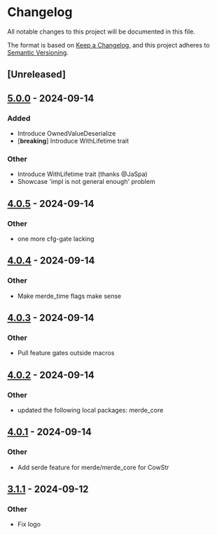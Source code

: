 # Changelog

All notable changes to this project will be documented in this file.

The format is based on [Keep a Changelog](https://keepachangelog.com/en/1.0.0/),
and this project adheres to [Semantic Versioning](https://semver.org/spec/v2.0.0.html).

## [Unreleased]

## [5.0.0](https://github.com/bearcove/merde/compare/merde-v4.0.5...merde-v5.0.0) - 2024-09-14

### Added

- Introduce OwnedValueDeserialize
- [**breaking**] Introduce WithLifetime trait

### Other

- Introduce WithLifetime trait (thanks @JaSpa)
- Showcase 'impl is not general enough' problem

## [4.0.5](https://github.com/bearcove/merde/compare/merde-v4.0.4...merde-v4.0.5) - 2024-09-14

### Other

- one more cfg-gate lacking

## [4.0.4](https://github.com/bearcove/merde/compare/merde-v4.0.3...merde-v4.0.4) - 2024-09-14

### Other

- Make merde_time flags make sense

## [4.0.3](https://github.com/bearcove/merde/compare/merde-v4.0.2...merde-v4.0.3) - 2024-09-14

### Other

- Pull feature gates outside macros

## [4.0.2](https://github.com/bearcove/merde/compare/merde-v4.0.1...merde-v4.0.2) - 2024-09-14

### Other

- updated the following local packages: merde_core

## [4.0.1](https://github.com/bearcove/merde/compare/merde-v4.0.0...merde-v4.0.1) - 2024-09-14

### Other

- Add serde feature for merde/merde_core for CowStr

## [3.1.1](https://github.com/bearcove/merde/compare/merde-v3.1.0...merde-v3.1.1) - 2024-09-12

### Other

- Fix logo
